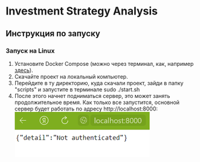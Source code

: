 
# Investment Strategy Analysis

## Инструкция по запуску
### Запуск на Linux  

1. Установите Docker Compose (можно через терминал, как, например [здесь](https://www.digitalocean.com/community/tutorials/how-to-install-and-use-docker-compose-on-ubuntu-20-04-ru)).
2. Скачайте проект на локальный компьютер.  
3. Перейдите в ту директорию, куда скачали проект, зайди в папку "scripts" и запустите в терминале sudo ./start.sh  
4. После этого начнет подниматься сервер, это может занять продолжительное время. Как только все запустится, основной сервер будет работать по адресу http://localhost:8000:   
![port80000](https://github.com/Investment-Strategy-Analysis/investment-strategy-analysis/blob/main/instruction_imgs/main_server.png) 



